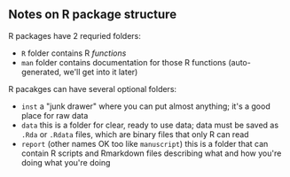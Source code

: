 ## Notes on R package structure

R packages have 2 requried folders:
- `R` folder contains R *functions*
- `man` folder contains documentation for those R functions (auto-generated, we'll get into it later)

R pacakges can have several optional folders:
- `inst` a "junk drawer" where you can put almost anything; it's a good place for raw data
- `data` this is a folder for clear, ready to use data; data must be saved as `.Rda` or `.Rdata` files, which are binary files that only R can read
- `report` (other names OK too like `manuscript`) this is a folder that can contain R scripts and Rmarkdown files describing what and how you're doing what you're doing
